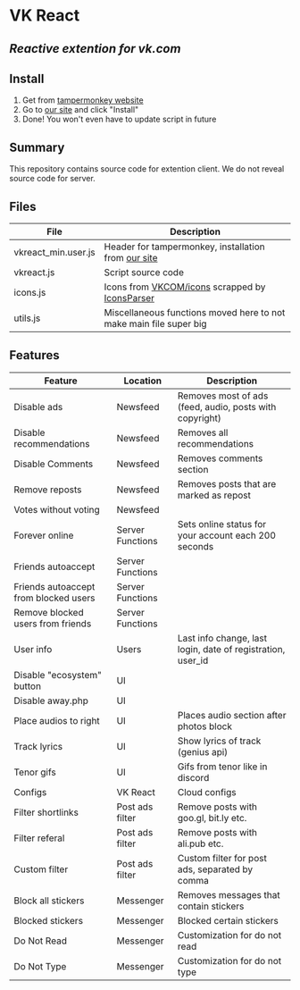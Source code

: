 # VK React
## _Reactive extention for vk.com_

## Install
1. Get from [tampermonkey website](https://www.tampermonkey.net/) 
2. Go to [our site](https://spravedlivo.dev/static/vkreact_min.user.js) and click "Install"
3. Done! You won't even have to update script in future

## Summary 
This repository contains source code for extention client. We do not reveal source code for server.

## Files

| File | Description |
| ------ | ------ |
| vkreact_min.user.js | Header for tampermonkey, installation from [our site](https://spravedlivo.dev/static/vkreact_min.user.js) |
| vkreact.js | Script source code |
| icons.js | Icons from [VKCOM/icons](https://github.com/VKCOM/icons) scrapped by [IconsParser](https://github.com/VkReact/IconsParser) |
| utils.js | Miscellaneous functions moved here to not make main file super big |

## Features
| Feature | Location | Description |
| ------ | ------ | ------ |
| Disable ads | Newsfeed | Removes most of ads (feed, audio, posts with copyright) |
| Disable recommendations | Newsfeed | Removes all recommendations |
| Disable Comments | Newsfeed | Removes comments section |
| Remove reposts | Newsfeed | Removes posts that are marked as repost |
| Votes without voting | Newsfeed | |
| Forever online | Server Functions | Sets online status for your account each 200 seconds |
| Friends autoaccept | Server Functions |  |
| Friends autoaccept from blocked users | Server Functions |  |
| Remove blocked users from friends | Server Functions | |
| User info | Users | Last info change, last login, date of registration, user_id |
| Disable "ecosystem" button | UI |  |
| Disable away.php | UI |  |
| Place audios to right | UI | Places audio section after photos block |
| Track lyrics | UI | Show lyrics of track (genius api) |
| Tenor gifs | UI | Gifs from tenor like in discord |
| Configs | VK React | Cloud configs |
| Filter shortlinks | Post ads filter | Remove posts with goo.gl, bit.ly etc. |
| Filter referal | Post ads filter | Remove posts with ali.pub etc. |
| Custom filter | Post ads filter | Custom filter for post ads, separated by comma |
| Block all stickers | Messenger | Removes messages that contain stickers |
| Blocked stickers | Messenger | Blocked certain stickers |
| Do Not Read | Messenger | Customization for do not read |
| Do Not Type | Messenger | Customization for do not type |